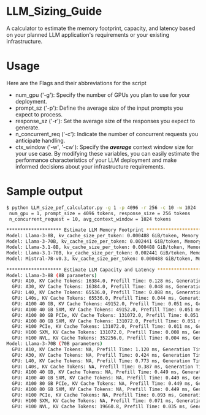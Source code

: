 # LLM_Sizing_Guide
A calculator to estimate the memory footprint, capacity, and latency based on your planned LLM application's requirements or your existing infrastructure.

# Usage
Here are the Flags and their abbreviations for the script
- num_gpu ('-g'): Specify the number of GPUs you plan to use for your deployment.
- prompt_sz ('-p'): Define the average size of the input prompts you expect to process.
- response_sz ('-r'): Set the average size of the responses you expect to generate.
- n_concurrent_req ('-c'): Indicate the number of concurrent requests you anticipate handling.
- ctx_window ('-w', '-cw'): Specify the **_average_** context window size for your use case.
By modifying these variables, you can easily estimate the performance characteristics of your LLM deployment and make informed decisions about your infrastructure requirements.

# Sample output
```bash
$ python LLM_size_pef_calculator.py -g 1 -p 4096 -r 256 -c 10 -w 1024
 num_gpu = 1, prompt_size = 4096 tokens, response_size = 256 tokens
 n_concurrent_request = 10, avg_context_window = 1024 tokens

******************** Estimate LLM Memory Footprint ********************
Model: Llama-3-8B, kv_cache_size_per_token: 0.000488 GiB/token, Memory Footprint: 21.00 GB
Model: Llama-3-70B, kv_cache_size_per_token: 0.002441 GiB/token, Memory Footprint: 165.00 GB
Model: Llama-3.1-8B, kv_cache_size_per_token: 0.000488 GiB/token, Memory Footprint: 21.00 GB
Model: Llama-3.1-70B, kv_cache_size_per_token: 0.002441 GiB/token, Memory Footprint: 165.00 GB
Model: Mistral-7B-v0.3, kv_cache_size_per_token: 0.000488 GiB/token, Memory Footprint: 19.00 GB

******************** Estimate LLM Capacity and Latency ********************
Model: Llama-3-8B (8B parameters)
  GPU: A10, KV Cache Tokens: 16384.0, Prefill Time: 0.128 ms, Generation Time: 26.667 ms, Estimated Response Time: 7.4 s
  GPU: A30, KV Cache Tokens: 16384.0, Prefill Time: 0.048 ms, Generation Time: 17.149 ms, Estimated Response Time: 4.6 s
  GPU: L40, KV Cache Tokens: 65536.0, Prefill Time: 0.088 ms, Generation Time: 18.519 ms, Estimated Response Time: 5.1 s
  GPU: L40s, KV Cache Tokens: 65536.0, Prefill Time: 0.044 ms, Generation Time: 18.519 ms, Estimated Response Time: 4.9 s
  GPU: A100 40 GB, KV Cache Tokens: 49152.0, Prefill Time: 0.051 ms, Generation Time: 10.289 ms, Estimated Response Time: 2.8 s
  GPU: A100 40 GB SXM, KV Cache Tokens: 49152.0, Prefill Time: 0.051 ms, Generation Time: 10.289 ms, Estimated Response Time: 2.8 s
  GPU: A100 80 GB PCIe, KV Cache Tokens: 131072.0, Prefill Time: 0.051 ms, Generation Time: 8.269 ms, Estimated Response Time: 2.3 s
  GPU: A100 80 GB SXM, KV Cache Tokens: 131072.0, Prefill Time: 0.051 ms, Generation Time: 7.847 ms, Estimated Response Time: 2.2 s
  GPU: H100 PCIe, KV Cache Tokens: 131072.0, Prefill Time: 0.011 ms, Generation Time: 8.000 ms, Estimated Response Time: 2.1 s
  GPU: H100 SXM, KV Cache Tokens: 131072.0, Prefill Time: 0.008 ms, Generation Time: 4.776 ms, Estimated Response Time: 1.3 s
  GPU: H100 NVL, KV Cache Tokens: 352256.0, Prefill Time: 0.004 ms, Generation Time: 2.051 ms, Estimated Response Time: 0.5 s
Model: Llama-3-70B (70B parameters)
  GPU: A10, KV Cache Tokens: NA, Prefill Time: 1.120 ms, Generation Time: 233.333 ms, Estimated Response Time: 64.3 s
  GPU: A30, KV Cache Tokens: NA, Prefill Time: 0.424 ms, Generation Time: 150.054 ms, Estimated Response Time: 40.2 s
  GPU: L40, KV Cache Tokens: NA, Prefill Time: 0.773 ms, Generation Time: 162.037 ms, Estimated Response Time: 44.6 s
  GPU: L40s, KV Cache Tokens: NA, Prefill Time: 0.387 ms, Generation Time: 162.037 ms, Estimated Response Time: 43.1 s
  GPU: A100 40 GB, KV Cache Tokens: NA, Prefill Time: 0.449 ms, Generation Time: 90.032 ms, Estimated Response Time: 24.9 s
  GPU: A100 40 GB SXM, KV Cache Tokens: NA, Prefill Time: 0.449 ms, Generation Time: 90.032 ms, Estimated Response Time: 24.9 s
  GPU: A100 80 GB PCIe, KV Cache Tokens: NA, Prefill Time: 0.449 ms, Generation Time: 72.351 ms, Estimated Response Time: 20.4 s
  GPU: A100 80 GB SXM, KV Cache Tokens: NA, Prefill Time: 0.449 ms, Generation Time: 68.661 ms, Estimated Response Time: 19.4 s
  GPU: H100 PCIe, KV Cache Tokens: NA, Prefill Time: 0.093 ms, Generation Time: 70.000 ms, Estimated Response Time: 18.3 s
  GPU: H100 SXM, KV Cache Tokens: NA, Prefill Time: 0.071 ms, Generation Time: 41.791 ms, Estimated Response Time: 11.0 s
  GPU: H100 NVL, KV Cache Tokens: 19660.8, Prefill Time: 0.035 ms, Generation Time: 17.949 ms, Estimated Response Time: 4.7 s
```
